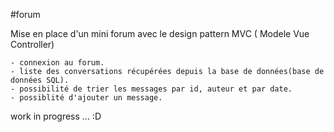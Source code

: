#forum

Mise en place d'un mini forum avec le design pattern MVC ( Modele Vue Controller)

    - connexion au forum.
    - liste des conversations récupérées depuis la base de données(base de données SQL).
    - possibilité de trier les messages par id, auteur et par date.
    - possiblité d'ajouter un message.

work in progress ... :D
